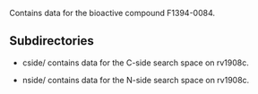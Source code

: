 Contains data for the bioactive compound F1394-0084.

## Subdirectories

- cside/ contains data for the C-side search space on rv1908c.

- nside/ contains data for the N-side search space on rv1908c.

